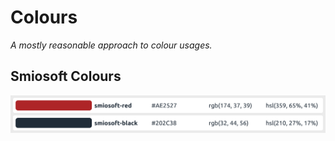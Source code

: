 # Colours

_A mostly reasonable approach to colour usages._

## Smiosoft Colours

![smiosoft-colours](./.assets/smiosoft-colours.png)

